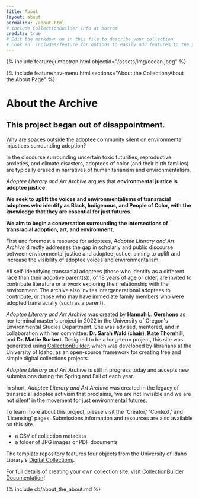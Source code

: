 ```yaml
---
title: About
layout: about
permalink: /about.html
# include CollectionBuilder info at bottom
credits: true
# Edit the markdown on in this file to describe your collection
# Look in _includes/feature for options to easily add features to the page
---
```


{% include feature/jumbotron.html objectid="/assets/img/ocean.jpeg" %}

{% include feature/nav-menu.html sections="About the Collection;About the About Page" %}

# About the Archive

## This project began out of disappointment.

Why are spaces outside the adoptee community silent on environmental injustices surrounding adoption? 

In the discourse surrounding uncertain toxic futurities, reproductive anxieties, and climate disasters, adoptees of color (and their birth families) are typically erased in narratives of humanitarianism and environmentalism.

*Adoptee Literary and Art Archive* argues that **environmental justice is adoptee justice.**

**We seek to uplift the voices and environmentalisms of transracial adoptees who identify as Black, Indigenous, and People of Color, with the knowledge that they are essential for just futures.**

**We aim to begin a conversation surrounding the intersections of transracial adoption, art, and environment.**

First and foremost a resource for adoptees, *Adoptee Literary and Art Archive* directly addresses the gap in scholarly and public discourse between environmental justice and adoptee justice, aiming to uplift and increase the visibility of adoptee voices and environmentalism. 

All self-identifying transracial adoptees (those who identify as a different race than their adoptive parent(s)), of 18 years of age or older, are invited to contribute literature or artwork exploring their relationship with the environment. The archive also invites intergenerational adoptees to contribute, or those who may have immediate family members who were adopted transracially (such as a parent).

*Adoptee Literary and Art Archive* was created by **Hannah L. Gershone** as her terminal master's project in 2022 in the University of Oregon's Environmental Studies Department. She was advised, mentored, and in collaboration with her committee: **Dr. Sarah Wald (chair)**, **Kate Thornhill**, and **Dr. Mattie Burkert**. Designed to be a long-term project, this site was generated using [CollectionBuilder](https://collectionbuilder.github.io/about.html), which was developed by librarians at the University of Idaho, as an open-source framework for creating free and simple digital collections projects. 

*Adoptee Literary and Art Archive* is still in progress today and accepts new submissions during the Spring and Fall of each year.

In short, *Adoptee Literary and Art Archive* was created in the legacy of transracial adoptee activism that proclaims, ‘we are not invisible and we are not silent’ in the movement for just environmental futures.

To learn more about this project, please visit the 'Creator,' 'Context,' and 'Licensing' pages. Submissions information and resources are also available on this site.




- a CSV of collection metadata
- a folder of JPG images or PDF documents

The template repository features four objects from the University of Idaho Library's [Digital Collections](https://www.lib.uidaho.edu/digital). 

For full details of creating your own collection site, visit [CollectionBuilder Documentation](https://collectionbuilder.github.io/cb-docs/)!

<!-- IMPORTANT!!! DELETE this comment and the include below when you are finished editing this page for your collection. The include below introduces about page features. They will show up on your collection's about page until you delete it.  -->
{% include cb/about_the_about.md %} 
